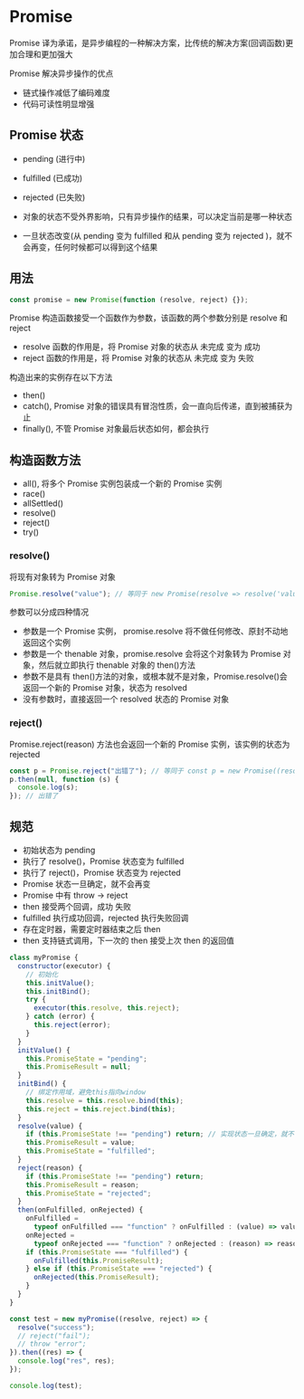# Promise

Promise 译为承诺，是异步编程的一种解决方案，比传统的解决方案(回调函数)更加合理和更加强大

Promise 解决异步操作的优点

- 链式操作减低了编码难度
- 代码可读性明显增强

## Promise 状态

- pending (进行中)
- fulfilled (已成功)
- rejected (已失败)

- 对象的状态不受外界影响，只有异步操作的结果，可以决定当前是哪一种状态
- 一旦状态改变(从 pending 变为 fulfilled 和从 pending 变为 rejected )，就不会再变，任何时候都可以得到这个结果

## 用法

```js
const promise = new Promise(function (resolve, reject) {});
```

Promise 构造函数接受一个函数作为参数，该函数的两个参数分别是 resolve 和 reject

- resolve 函数的作用是，将 Promise 对象的状态从 未完成 变为 成功
- reject 函数的作用是，将 Promise 对象的状态从 未完成 变为 失败

构造出来的实例存在以下方法

- then()
- catch(), Promise 对象的错误具有冒泡性质，会一直向后传递，直到被捕获为止
- finally(), 不管 Promise 对象最后状态如何，都会执行

## 构造函数方法

- all(), 将多个 Promise 实例包装成一个新的 Promise 实例
- race()
- allSettled()
- resolve()
- reject()
- try()

### resolve()

将现有对象转为 Promise 对象

```js
Promise.resolve("value"); // 等同于 new Promise(resolve => resolve('value'));
```

参数可以分成四种情况

- 参数是一个 Promise 实例， promise.resolve 将不做任何修改、原封不动地返回这个实例
- 参数是一个 thenable 对象，promise.resolve 会将这个对象转为 Promise 对象，然后就立即执行 thenable 对象的 then()方法
- 参数不是具有 then()方法的对象，或根本就不是对象，Promise.resolve()会返回一个新的 Promise 对象，状态为 resolved
- 没有参数时，直接返回一个 resolved 状态的 Promise 对象

### reject()

Promise.reject(reason) 方法也会返回一个新的 Promise 实例，该实例的状态为 rejected

```js
const p = Promise.reject("出错了"); // 等同于 const p = new Promise((resolve, reject) => reject("出错了"));
p.then(null, function (s) {
  console.log(s);
}); // 出错了
```

## 规范

- 初始状态为 pending
- 执行了 resolve()，Promise 状态变为 fulfilled
- 执行了 reject()，Promise 状态变为 rejected
- Promise 状态一旦确定，就不会再变
- Promise 中有 throw -> reject
- then 接受两个回调，成功 失败
- fulfilled 执行成功回调，rejected 执行失败回调
- 存在定时器，需要定时器结束之后 then
- then 支持链式调用，下一次的 then 接受上次 then 的返回值

```js
class myPromise {
  constructor(executor) {
    // 初始化
    this.initValue();
    this.initBind();
    try {
      executor(this.resolve, this.reject);
    } catch (error) {
      this.reject(error);
    }
  }
  initValue() {
    this.PromiseState = "pending";
    this.PromiseResult = null;
  }
  initBind() {
    // 绑定作用域，避免this指向window
    this.resolve = this.resolve.bind(this);
    this.reject = this.reject.bind(this);
  }
  resolve(value) {
    if (this.PromiseState !== "pending") return; // 实现状态一旦确定，就不会再变
    this.PromiseResult = value;
    this.PromiseState = "fulfilled";
  }
  reject(reason) {
    if (this.PromiseState !== "pending") return;
    this.PromiseResult = reason;
    this.PromiseState = "rejected";
  }
  then(onFulfilled, onRejected) {
    onFulfilled =
      typeof onFulfilled === "function" ? onFulfilled : (value) => value;
    onRejected =
      typeof onRejected === "function" ? onRejected : (reason) => reason;
    if (this.PromiseState === "fulfilled") {
      onFulfilled(this.PromiseResult);
    } else if (this.PromiseState === "rejected") {
      onRejected(this.PromiseResult);
    }
  }
}

const test = new myPromise((resolve, reject) => {
  resolve("success");
  // reject("fail");
  // throw "error";
}).then((res) => {
  console.log("res", res);
});

console.log(test);
```
